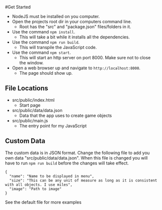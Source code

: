 #Get Started
- NodeJS must be installed on you computer.
- Open the projects root dir in your computers command line.
  - Root has the "src" and "package.json" files/folders in it.
- Use the command ```npm install```.
  - This will take a bit while it installs all the dependencies.
- Use the command ```npm run build```.
  - This will transpile the JavaScript code.
- Use the command ```npm start```.
  - This will start an http server on port 8000. Make sure not to close the window.
- Open a web browser up and navigate to ```http://localhost:8000```.
  - The page should show up.
  
## File Locations
- src/public/index.html
  - Start page
- src/public/data/data.json
  - Data that the app uses to create game objects
- src/public/main.js
  - The entry point for my JavaScript
    
## Custom Data
The custom data is in JSON format. Change the following file to add you own data "src/public/data/data.json". When this file is changed you will have to run ```npm run build``` before the changes will take effect.
```
{
  "name": "Name to be displayed in menu",
  "size": "This can be any unit of measure as long as it is consistent with all objects. I use miles",
  "image": "Path to image"
}
```
See the default file for more examples
